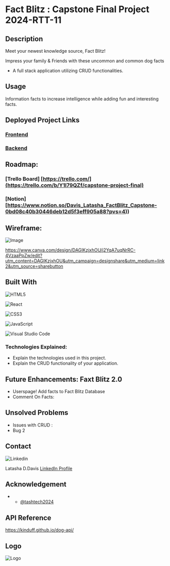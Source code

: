 # Fact Blitz : Capstone Final Project 2024-RTT-11

## Description
Meet your newest knowledge source, Fact Blitz!

Impress your family & Friends with these uncommon and common dog facts

* A full stack application utilizing CRUD functionalities. 

## Usage
Information facts to increase intelligence while adding fun and interesting facts.

## Deployed Project Links
### [Frontend](https://github.com/tashtech2024/factblitz-frontend.git)

### [Backend](https://github.com/tashtech2024/factblitz-backend.git)

## Roadmap:
### [Trello Board] [https://trello.com/](https://trello.com/b/Y1I79QZf/capstone-project-final)
### [Notion] [https://www.notion.so/Davis_Latasha_FactBlitz_Capstone-0bd08c40b30446deb12d5f3eff905a88?pvs=4))

## Wireframe:

![Image](https://lh3.googleusercontent.com/pw/AP1GczOb_KnDj9p2g8BDz_o8X4Pjc7PVq80dMxH-DyQlLdGDRQjuiqmP_Oy442v4SBrpquz05GwbQxMx1JDVEc6D96nI_f5bd96rcs1laeMmPTB6gwryR4iAsnHOimxV_ZvbbTZ29w2POLFclt9CEjR8lL9l5rwkFqtlofH93ncJYx6Mh_yCUj8paTyorzPHgyRQ5UA9HaoyY-aSEuZMf1a0oz6Vs64g9qgM3P62Y_9tD6fCDtBGJtGGn3lQ2O-k9PXCkyK4LrZy-4W26upS0gVh9YMFVoXbHDa09JunXdbfTBalxu2HCXu0kWPcQa0KNdkbuAKpTi962jtPPu7rlax9a9K4q8JxkRu5ZF_f9jvLWJNFAhuc5d4ooXTEZ_tCNHOHYIp7m1L0mQVt3bExOl2iRwXXhOXNZz4N9oq7uSU2HM4lLHn1_rFUtPzasWmUualFCm-Y7JHTtrBecOS3GvXDNqyBR8bBZd5vmo7qh7kSEHS26wM_0XSmem9RewltBw6FXY2OLJHCJIGCsHaueRMaZRDEMER-oD3IWIqzyy6CCkpPkm8GvNkuJzUTbcxmC7bu8tvy-dzakwyYDooyg3FfdetRX56aSXW3D7ek0IWebiGKqTG4LVsEUdGY_UjtH9aRI5wMWMcs66umKIOxxcw68txvAl9F0VSMs36OLR-lrp8qwdPSYTGUFuHVHP18LL-jF7zRLThF5AF2sKf_Uk_z4A_Rah6Osy432b23N5J5IWjHB-22DKcoFZHKkks1PuWak27iRmcFf23Jognmt52PVsZe7-ZsJ7gztFRatvFBSL0SN3kHY6xxV7gQxKIgMkhvGyLxC817mY7QaTL5T08fzuPDjL_fIe1KSNZKdNHWVRuFmIRG28EEP1Uj_WY7nfATRREDXvcAqjmF0x37lZmLmU9A1X2wrLtAHvCwmVtE8HWSoxwHtSpMzJSwSB3hjru70BZdS2QAr-7202nMIL4KDtDyTjzjdu-c9Q=w1447-h814-s-no-gm?authuser=0)

https://www.canva.com/design/DAGIKzjxhOU/j2YqA7uqNrRC-4VzaaPpZw/edit?utm_content=DAGIKzjxhOU&utm_campaign=designshare&utm_medium=link2&utm_source=sharebutton

## Built With

![HTML5](https://img.shields.io/badge/html5-%23E34F26.svg?style=for-the-badge&logo=html5&logoColor=white)

![React](https://img.shields.io/badge/React-20232A?style=for-the-badge&logo=react&logoColor=61DAFB)

![CSS3](https://img.shields.io/badge/css3-%231572B6.svg?style=for-the-badge&logo=css3&logoColor=white)

![JavaScript](https://img.shields.io/badge/javascript-%23323330.svg?style=for-the-badge&logo=javascript&logoColor=%23F7DF1E)

![Visual Studio Code](https://img.shields.io/badge/Visual%20Studio%20Code-0078d7.svg?style=for-the-badge&logo=visual-studio-code&logoColor=white)

### Technologies Explained:
* Explain the technologies used in this project. 
* Explain the CRUD functionality of your application.


## Future Enhancements: Faxt Blitz 2.0
* Userspage! Add facts to Fact Blitz Database
* Comment On Facts: 

## Unsolved Problems
* Issues with CRUD : 
* Bug 2 

## Contact
![Linkedin](https://img.shields.io/badge/LinkedIn-0077B5?style=for-the-badge&logo=linkedin&logoColor=white)    

Latasha D.Davis
[LinkedIn Profile](https://www.linkedin.com/in/latashaddavis/)

## Acknowledgement
* - [@tashtech2024](vhttps://github.com/tashtech2024)

## API Reference

https://kinduff.github.io/dog-api/

## Logo
![Logo]( https://lh3.googleusercontent.com/pw/AP1GczNcYGPSFhMm_LoZQVVACxn988N0EUKzUiMGTPhfdaKuEkX6iYZulDaRmsIMO1KXqD2LWj99EFNP9gyTs911ENxM8bCFYDYTu5zX5nmrMNBtBsFuf_Ze6E8tFsYDG1cy0dkU-DSGFdEJpyjG-UraMQHvxp-W8jhNUgeukC4LRYJcM5O8g_LW03fJPIr6VWKETh7Q_1mA7dqdNcvS2WKtxKkYprtu7H9bP9gRq6_jwepto-OpV-gq2mHkL4GT9V5FTgwpMsDsXHEoQJSFRfbDr7kl5Q3ABscn1JWlkYfpzY16LrlwN5cP96uJxsZADijKFbm9fe_xY2VcGtjy6nOYL7ykDH3db23hEbLlExbnSz1ejAwl2BTxI6-LBEBSneYf5mTqKvH9RidUGDVvhNEdYrnHbnX_6yqRzE4BxixCpsNUwqFJvkJJawZ0UWUu7_eAHwCtwcKDD0LtWW5Z5QOyrmIjSQGl35Y-eyJmwgZhPyZZmFhP90PsEsQhRJYZVmvRRGknUS6SZpSsT1-ZHQA4z44D8lBQSEmV389mJ6WthpsXdFLSwMU2kWNS2RdrRJzN6g3xvR71RItmokhgXG1mvlMlBmepqtAhAD28ZDse4Mj0E-YQB4si2NoKz_KvcMiZh055KicmvzvQ-H39bCtXg6Zo3idNcKc6bVIl8l2rNeNjoZUUnn-5X_L9FpR4taBGSGphIFa38PVW273W4fbA6bG8irQpisXbz0rMBq1s3hOTr13q32JHjG4im-6aIxbB4DVMeV5tRgOtvAM5COT8FHL94FT0j0tIS458ZgBoMIw5hskl1zyUHhSQ-geoXP7u1yA1Ps1yQmn4QMN_RcGcziG2ZlIbr1Z1J9oYew8OL0fXrwzD7Bmzcnlh22Riz4OQSPI4jYk-HGWL8zChtYOMqa1QTjcOvb4noaJzBOauj8kTdmX05XPZ40QGC4W41l1UDisA4wv8szboxQeVj9JlDAxuH8AipkzQGw=w789-h393-s-no-gm?authuser=0)



